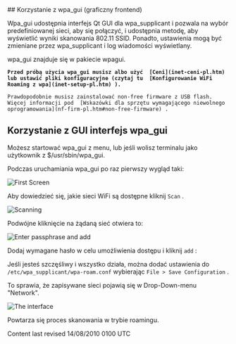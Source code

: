 <div id="main-page"></div>
<div class="divider" id="wpa-roaming-gui"></div>
## Korzystanie z wpa_gui (graficzny frontend)

Wpa_gui udostępnia interfejs Qt GUI dla wpa_supplicant i pozwala na wybór predefiniowanej sieci, aby się połączyć, i udostępnia metodę, aby wyświetlić wyniki skanowania 802.11 SSID. Ponadto, ustawienia mogą być zmieniane przez wpa_supplicant i log wiadomości wyświetlany.

wpa_gui znajduje się w pakiecie wpagui.

**`Przed próbą użycia wpa_gui musisz albo użyć  [Ceni](inet-ceni-pl.htm)  lub ustawić pliki konfiguracyjne (czytaj tu  [Konfigurowanie WiFi Roaming z wpa](inet-setup-pl.htm) ).`** 

`Prawdopodobnie musisz zainstalować non-free firmware z USB flash. Więcej informacji pod  [Wskazówki dla sprzętu wymagającego niewolnego oprogramowania](nf-firm-pl.htm#non-free-firmware) .` 

## Korzystanie z GUI interfejs wpa_gui

Możesz startować wpa_gui z menu, lub jeśli wolisz terminalu jako użytkownik z $/usr/sbin/wpa_gui.

Podczas uruchamiania wpa_gui po raz pierwszy wygląd taki:

![First Screen](../images-common/images-wpa-roam/wpa-gui-0.01.png "First Screen") 

Aby dowiedzieć się, jakie sieci WiFi są dostępne kliknij `Scan` .

![Scanning](../images-common/images-wpa-roam/wpa-roam-04.png "Scanning") 

Podwójne kliknięcie na żądaną sieć otwiera to: 

![Enter passphrase and add](../images-common/images-wpa-roam/wpa-roam-05.png "Enter passphrase and add") 

Dodaj wymagane hasło w celu umożliwienia dostępu i kliknij `add` :

Jeśli jesteś szczęśliwy i wszystko działa, można dodać ustawienia do `/etc/wpa_supplicant/wpa-roam.conf`  wybierając `File > Save Configuration` .

To sprawia, że zapisywane sieci pojawią się w Drop-Down-menu "Network".

![The interface](../images-common/images-wpa-roam/wpa-roam-01.png "The interface") 

<!--Click on `Connect`  to access the network.

-->
Powtarza się proces skanowania w trybie roamingu. 

<div id="rev">Content last revised 14/08/2010 0100 UTC</div>
